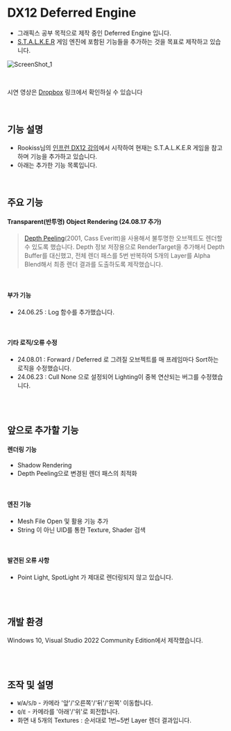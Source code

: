 # DX12 Deferred Engine
* 그래픽스 공부 목적으로 제작 중인 Deferred Engine 입니다.
* [S.T.A.L.K.E.R](https://developer.nvidia.com/gpugems/gpugems2/part-ii-shading-lighting-and-shadows/chapter-9-deferred-shading-stalker) 게임 엔진에 포함된 기능들을 추가하는 것을 목표로 제작하고 있습니다.

![ScreenShot_1](https://github.com/user-attachments/assets/e6f975a9-8fd7-4325-8072-11290a796c70)

<br/>

시연 영상은 [Dropbox](https://www.dropbox.com/scl/fo/6n9sud9sx6ksxj8ganb4q/ALhpl0STk_TNd_bdkZdZ0B4?rlkey=xzg0mys9u43njp0myvrmypmpc&st=4q9oufkp&dl=0) 링크에서 확인하실 수 있습니다

<br/>

## 기능 설명
* Rookiss님의 [인프런 DX12 강의](https://www.inflearn.com/course/%EC%96%B8%EB%A6%AC%EC%96%BC-3d-mmorpg-2/dashboard)에서 시작하여 현재는 S.T.A.L.K.E.R 게임을 참고하며 기능을 추가하고 있습니다. <br/>
* 아래는 추가한 기능 목록입니다.



<br/>


## 주요 기능
#### Transparent(반투명) Object Rendering (24.08.17 추가)
>[Depth Peeling](https://my.eng.utah.edu/~cs5610/handouts/order_independent_transparency.pdf)(2001, Cass Everitt)을 사용해서 불투명한 오브젝트도 렌더할 수 있도록 했습니다.
Depth 정보 저장용으로 RenderTarget을 추가해서 Depth Buffer를 대신했고,
전체 렌더 패스를 5번 반복하여 5개의 Layer를 Alpha Blend해서 최종 렌더 결과를 도출하도록 제작했습니다.

<br/>
  
#### 부가 기능
* 24.06.25 : Log 함수를 추가했습니다.

<br/>

#### 기타 로직/오류 수정
* 24.08.01 : Forward / Deferred 로 그려질 오브젝트를 매 프레임마다 Sort하는 로직을 수정했습니다.
* 24.06.23 : Cull None 으로 설정되어 Lighting이 중복 연산되는 버그를 수정했습니다.


<br/>
<br/>

## 앞으로 추가할 기능
#### 렌더링 기능
* Shadow Rendering
* Depth Peeling으로 변경된 렌더 패스의 최적화

<br/>

#### 엔진 기능
* Mesh File Open 및 활용 기능 추가
* String 이 아닌 UID를 통한 Texture, Shader 검색

<br/>

#### 발견된 오류 사항
* Point Light, SpotLight 가 제대로 렌더링되지 않고 있습니다.

<br/>
<br/>


## 개발 환경
Windows 10, Visual Studio 2022 Community Edition에서 제작했습니다.


<br/>
<br/>



## 조작 및 설명
* `W`/`A`/`S`/`D` - 카메라 '앞'/'오른쪽'/'뒤'/'왼쪽' 이동합니다.
* `Q`/`E` - 카메라를 '아래'/'위'로 회전합니다.
* 화면 내 5개의 Textures : 순서대로 1번~5번 Layer 렌더 결과입니다.


